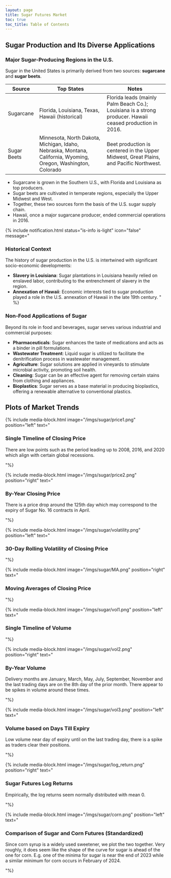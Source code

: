 ```yaml
---
layout: page
title: Sugar Futures Market
toc: true
toc_title: Table of Contents
---
```


## Sugar Production and Its Diverse Applications

### Major Sugar-Producing Regions in the U.S.

Sugar in the United States is primarily derived from two sources: **sugarcane** and **sugar beets**.

| Source      | Top States                                                                                                    | Notes                                                                                                    |
|-------------|---------------------------------------------------------------------------------------------------------------|----------------------------------------------------------------------------------------------------------|
| Sugarcane   | Florida, Louisiana, Texas, Hawaii (historical)                                                                | Florida leads (mainly Palm Beach Co.); Louisiana is a strong producer. Hawaii ceased production in 2016. | 
| Sugar Beets | Minnesota, North Dakota, Michigan, Idaho, Nebraska, Montana, California, Wyoming, Oregon, Washington, Colorado | Beet production is centered in the Upper Midwest, Great Plains, and Pacific Northwest.                   | 

- Sugarcane is grown in the Southern U.S., with Florida and Louisiana as top producers.
- Sugar beets are cultivated in temperate regions, especially the Upper Midwest and West. 
- Together, these two sources form the basis of the U.S. sugar supply chain.
- Hawaii, once a major sugarcane producer, ended commercial operations in 2016.

{% include notification.html 
status="is-info is-light"
icon="false"
message="
### Historical Context
The history of sugar production in the U.S. is intertwined with significant socio-economic developments:

- **Slavery in Louisiana**: Sugar plantations in Louisiana heavily relied on enslaved labor, contributing to the entrenchment of slavery in the region.
- **Annexation of Hawaii**: Economic interests tied to sugar production played a role in the U.S. annexation of Hawaii in the late 19th century.
" %}

### Non-Food Applications of Sugar
Beyond its role in food and beverages, sugar serves various industrial and commercial purposes:

- **Pharmaceuticals**: Sugar enhances the taste of medications and acts as a binder in pill formulations.
- **Wastewater Treatment**: Liquid sugar is utilized to facilitate the denitrification process in wastewater management.
- **Agriculture**: Sugar solutions are applied in vineyards to stimulate microbial activity, promoting soil health.
- **Cleaning**: Sugar can be an effective agent for removing certain stains from clothing and appliances.
- **Bioplastics**: Sugar serves as a base material in producing bioplastics, offering a renewable alternative to conventional plastics. 

## Plots of Market Trends

{% include media-block.html 
    image="/imgs/sugar/price1.png"
    position="left"
    text="

### Single Timeline of Closing Price

There are low points such as the period leading up to 2008, 2016, and 2020 which align with certain global recessions.


"%}

{% include media-block.html 
    image="/imgs/sugar/price2.png"
    position="right"
    text="

### By-Year Closing Price 

There is a price drop around the 125th day which may correspond to the expiry of Sugar No. 16 contracts in April.

"%}

{% include media-block.html 
    image="/imgs/sugar/volatility.png"
    position="left"
    text="

### 30-Day Rolling Volatility of Closing Price


"%}

{% include media-block.html 
    image="/imgs/sugar/MA.png"
    position="right"
    text="
### Moving Averages of Closing Price

"%}

{% include media-block.html 
    image="/imgs/sugar/vol1.png"
    position="left"
    text="
### Single Timeline of Volume

"%}

{% include media-block.html 
    image="/imgs/sugar/vol2.png"
    position="right"
    text="

### By-Year Volume

Delivery months are January, March, May, July, September, November and the last trading days are on the 8th day of the prior month. There appear to be spikes in volume around these times.

"%}

{% include media-block.html 
    image="/imgs/sugar/vol3.png"
    position="left"
    text="

### Volume based on Days Till Expiry

Low volume near day of expiry until on the last trading day, there is a spike as traders clear their positions.

"%}

{% include media-block.html 
    image="/imgs/sugar/log_return.png"
    position="right"
    text="

### Sugar Futures Log Returns

Empirically, the log returns seem normally distributed with mean 0.

"%}

{% include media-block.html 
    image="/imgs/sugar/corn.png"
    position="left"
    text="
    
### Comparison of Sugar and Corn Futures (Standardized)

Since corn syrup is a widely used sweetener, we plot the two together. Very roughly, it does seem like the shape of the curve for sugar is ahead of the one for corn. E.g. one of the minima for sugar is near the end of 2023 while a similar minimum for corn occurs in February of 2024.

"%}

